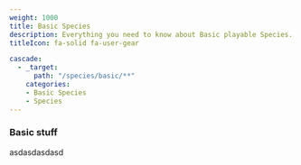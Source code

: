```yaml
---
weight: 1000
title: Basic Species
description: Everything you need to know about Basic playable Species.
titleIcon: fa-solid fa-user-gear

cascade:
  - _target:
      path: "/species/basic/**"
    categories:
    - Basic Species
    - Species
---
```


### Basic stuff

asdasdasdasd

